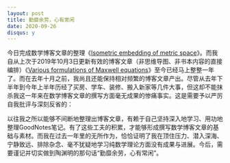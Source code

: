 ```yaml
---
layout: post
title: 勤靡余劳，心有常闲
date: 2020-09-26
disqus: y
---
```


今日完成数学博客文章的整理《[Isometric embedding of metric space](https://www.cnblogs.com/peabody/p/13735896.html)》。而我自从上次于2019年10月3日更新有效的博客文章（非思维导图、非书本内容的直接编排）《[Various formulations of Maxwell equations](https://www.cnblogs.com/peabody/p/11620044.html)》至今已经马上整整一年了。而在去年十月之前，我尚且还能保持相对频繁的博客文章产出。尽管从去年下半年到今年上半年历经了买房、学车、装修、搬入新家等几件大事，但这却不能抹杀我这一年来在数学博客文章的撰写方面毫无成果的惨痛事实。这是需要予以严厉自我批评与深刻反省的：

以往我之所以能够不间断地整理出博客文章，有赖于自己坚持深入地学习、用功地整理GoodNotes笔记。有了这些工夫的积累，才能够形成撰写数学博客文章的基础与素材。而我在过去一年里的无所作为，恰恰证明了我在顶住压力、潜入深海、宁静致远、排除杂念、毫不犹疑地学习纯数学理论方面没有成果与进展。今后，需要谨记并切实做到陶渊明的那句话“勤靡余劳，心有常闲”。
